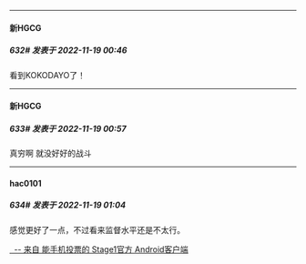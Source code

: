 

*****

####  新HGCG  
##### 632#       发表于 2022-11-19 00:46

看到KOKODAYO了！



*****

####  新HGCG  
##### 633#       发表于 2022-11-19 00:57

真穷啊 就没好好的战斗



*****

####  hac0101  
##### 634#       发表于 2022-11-19 01:04

感觉更好了一点，不过看来监督水平还是不太行。

[  -- 来自 能手机投票的 Stage1官方 Android客户端](https://www.coolapk.com/apk/140634)

